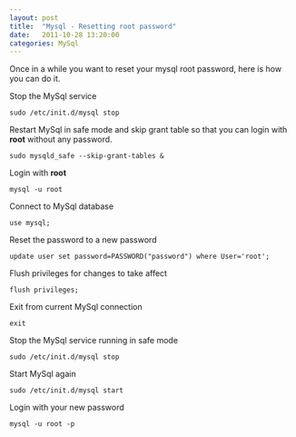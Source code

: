 ```yaml
---
layout: post
title:  "Mysql - Resetting root password"
date:   2011-10-28 13:20:00
categories: MySql
---
```


Once in a while you want to reset your mysql root password, here is how you can do it.

Stop the MySql service

`sudo /etc/init.d/mysql stop`

Restart MySql in safe mode and skip grant table so that you can login with **root** without any password.

`sudo mysqld_safe --skip-grant-tables &`

Login with **root**

`mysql -u root`

Connect to MySql database

`use mysql;`

Reset the password to a new password

`update user set password=PASSWORD("password") where User='root';`

Flush privileges for changes to take affect

`flush privileges;`

Exit from current MySql connection

`exit`

Stop the MySql service running in safe mode

`sudo /etc/init.d/mysql stop`

Start MySql again

`sudo /etc/init.d/mysql start`

Login with your new password

`mysql -u root -p`